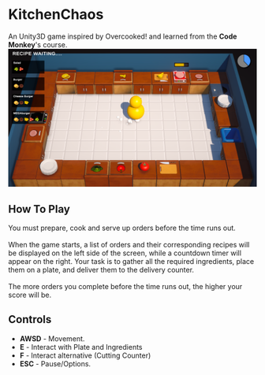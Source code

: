 # KitchenChaos
An Unity3D game inspired by Overcooked! and learned from the **Code Monkey**'s course.</br>
![Game Play Image](/Images/GamePlay.png)
## How To Play
You must prepare, cook and serve up orders before the time runs out.</br></br>
When the game starts, a list of orders and their corresponding recipes will be displayed on the left side of the screen, while a countdown timer will appear on the right. Your task is to gather all the required ingredients, place them on a plate, and deliver them to the delivery counter.</br></br>
The more orders you complete before the time runs out, the higher your score will be.
## Controls
- **AWSD** - Movement.
- **E** - Interact with Plate and Ingredients
- **F** - Interact alternative (Cutting Counter) 
- **ESC** - Pause/Options.
